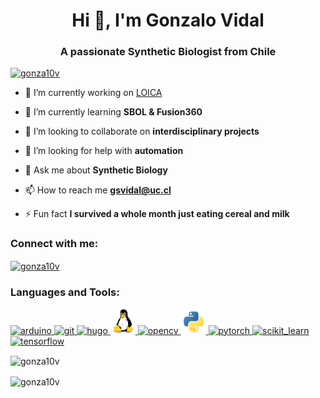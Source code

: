 <h1 align="center">Hi 👋, I'm Gonzalo Vidal</h1>
<h3 align="center">A passionate Synthetic Biologist from Chile</h3>

<p align="left"> <a href="https://twitter.com/gonza10v" target="blank"><img src="https://img.shields.io/twitter/follow/gonza10v?logo=twitter&style=for-the-badge" alt="gonza10v" /></a> </p>

- 🔭 I’m currently working on [LOICA](https://github.com/SynBioUC/LOICA)

- 🌱 I’m currently learning **SBOL & Fusion360**

- 👯 I’m looking to collaborate on **interdisciplinary projects**

- 🤝 I’m looking for help with **automation**

- 💬 Ask me about **Synthetic Biology**

- 📫 How to reach me **gsvidal@uc.cl**

- ⚡ Fun fact **I survived a whole month just eating cereal and milk**

<h3 align="left">Connect with me:</h3>
<p align="left">
<a href="https://twitter.com/gonza10v" target="blank"><img align="center" src="https://raw.githubusercontent.com/rahuldkjain/github-profile-readme-generator/neutral-icons/src/images/icons/Social/twitter.svg" alt="gonza10v" height="30" width="40" /></a>
</p>

<h3 align="left">Languages and Tools:</h3>
<p align="left"> <a href="https://www.arduino.cc/" target="_blank"> <img src="https://cdn.worldvectorlogo.com/logos/arduino-1.svg" alt="arduino" width="40" height="40"/> </a> <a href="https://git-scm.com/" target="_blank"> <img src="https://www.vectorlogo.zone/logos/git-scm/git-scm-icon.svg" alt="git" width="40" height="40"/> </a> <a href="https://gohugo.io/" target="_blank"> <img src="https://api.iconify.design/logos-hugo.svg" alt="hugo" width="40" height="40"/> </a> <a href="https://www.linux.org/" target="_blank"> <img src="https://raw.githubusercontent.com/devicons/devicon/master/icons/linux/linux-original.svg" alt="linux" width="40" height="40"/> </a> <a href="https://opencv.org/" target="_blank"> <img src="https://www.vectorlogo.zone/logos/opencv/opencv-icon.svg" alt="opencv" width="40" height="40"/> </a> <a href="https://www.python.org" target="_blank"> <img src="https://raw.githubusercontent.com/devicons/devicon/master/icons/python/python-original.svg" alt="python" width="40" height="40"/> </a> <a href="https://pytorch.org/" target="_blank"> <img src="https://www.vectorlogo.zone/logos/pytorch/pytorch-icon.svg" alt="pytorch" width="40" height="40"/> </a> <a href="https://scikit-learn.org/" target="_blank"> <img src="https://upload.wikimedia.org/wikipedia/commons/0/05/Scikit_learn_logo_small.svg" alt="scikit_learn" width="40" height="40"/> </a> <a href="https://www.tensorflow.org" target="_blank"> <img src="https://www.vectorlogo.zone/logos/tensorflow/tensorflow-icon.svg" alt="tensorflow" width="40" height="40"/> </a> </p>

<p><img align="center" src="https://github-readme-stats.vercel.app/api/top-langs?username=gonza10v&show_icons=true&locale=en&layout=compact" alt="gonza10v" /></p>

<p><img align="center" src="https://github-readme-streak-stats.herokuapp.com/?user=gonza10v&" alt="gonza10v" /></p>
